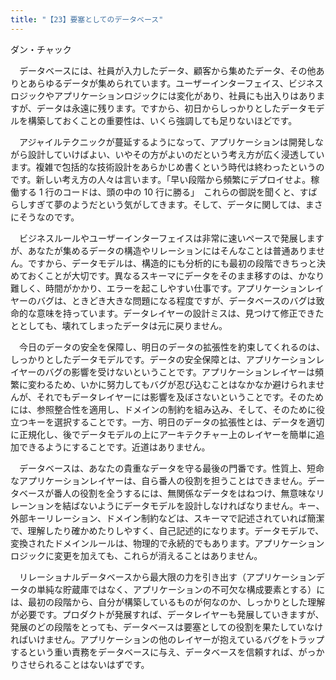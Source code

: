 ```yaml
---
title: "【23】要塞としてのデータベース"
---
```



ダン・チャック


　データベースには、社員が入力したデータ、顧客から集めたデータ、その他ありとあらゆるデータが集められています。ユーザーインターフェイス、ビジネスロジックやアプリケーションロジックには変化があり、社員にも出入りはありますが、データは永遠に残ります。ですから、初日からしっかりとしたデータモデルを構築しておくことの重要性は、いくら強調しても足りないほどです。

　アジャイルテクニックが蔓延するようになって、アプリケーションは開発しながら設計していけばよい、いやその方がよいのだという考え方が広く浸透しています。複雑で包括的な技術設計をあらかじめ書くという時代は終わったというのです。新しい考え方の人々は言います。「早い段階から頻繁にデプロイせよ。稼働する 1 行のコードは、頭の中の 10 行に勝る」　これらの御説を聞くと、すばらしすぎて夢のようだという気がしてきます。そして、データに関しては、まさにそうなのです。

　ビジネスルールやユーザーインターフェイスは非常に速いペースで発展しますが、あなたが集めるデータの構造やリレーションにはそんなことは普通ありません。ですから、データモデルは、構造的にも分析的にも最初の段階できちっと決めておくことが大切です。異なるスキーマにデータをそのまま移すのは、かなり難しく、時間がかかり、エラーを起こしやすい仕事です。アプリケーションレイヤーのバグは、ときどき大きな問題になる程度ですが、データベースのバグは致命的な意味を持っています。データレイヤーの設計ミスは、見つけて修正できたととしても、壊れてしまったデータは元に戻りません。

　今日のデータの安全を保障し、明日のデータの拡張性を約束してくれるのは、しっかりとしたデータモデルです。データの安全保障とは、アプリケーションレイヤーのバグの影響を受けないということです。アプリケーションレイヤーは頻繁に変わるため、いかに努力してもバグが忍び込むことはなかなか避けられませんが、それでもデータレイヤーには影響を及ぼさないということです。そのためには、参照整合性を適用し、ドメインの制約を組み込み、そして、そのために役立つキーを選択することです。一方、明日のデータの拡張性とは、データを適切に正規化し、後でデータモデルの上にアーキテクチャー上のレイヤーを簡単に追加できるようにすることです。近道はありません。

　データベースは、あなたの貴重なデータを守る最後の門番です。性質上、短命なアプリケーションレイヤーは、自ら番人の役割を担うことはできません。データベースが番人の役割を全うするには、無関係なデータをはねつけ、無意味なリレーンョンを結ばないようにデータモデルを設計しなければなりません。キー、外部キーリレーション、ドメイン制約などは、スキーマで記述されていれば簡潔で、理解したり確かめたりしやすく、自己記述的になります。データモデルで、変換されたドメインルールは、物理的で永続的でもあります。アプリケーションロジックに変更を加えても、これらが消えることはありません。

　リレーショナルデータベースから最大限の力を引き出す（アプリケーションデータの単純な貯蔵庫ではなく、アプリケーションの不可欠な構成要素とする）には、最初の段階から、自分が構築しているものが何なのか、しっかりとした理解が必要です。プロダクトが発展すれば、データレイヤーも発展していきますが、発展のどの段階をとっても、データベースは要塞としての役割を果たしていなければいけません。アプリケーションの他のレイヤーが抱えているバグをトラップするという重い責務をデータベースに与え、データベースを信頼すれば、がっかりさせられることはないはずです。
